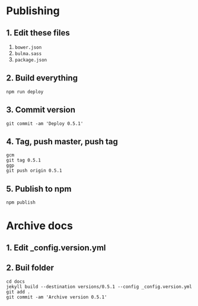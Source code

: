 # Publishing

## 1. Edit these files

1. `bower.json`
1. `bulma.sass`
1. `package.json`

## 2. Build everything

```
npm run deploy
```

## 3. Commit version

```
git commit -am 'Deploy 0.5.1'
```

## 4. Tag, push master, push tag

```
gcm
git tag 0.5.1
ggp
git push origin 0.5.1
```

## 5. Publish to npm

```
npm publish
```


# Archive docs

## 1. Edit _config.version.yml

## 2. Buil folder

```
cd docs
jekyll build --destination versions/0.5.1 --config _config.version.yml
git add .
git commit -am 'Archive version 0.5.1'
```